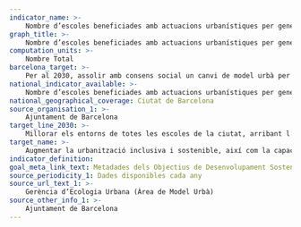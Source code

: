 ```yaml
---
indicator_name: >-
    Nombre d’escoles beneficiades amb actuacions urbanístiques per generar entorns escolars protegits
graph_title: >-
    Nombre d’escoles beneficiades amb actuacions urbanístiques per generar entorns escolars protegits
computation_units: >-
    Nombre Total
barcelona_target: >-
    Per al 2030, assolir amb consens social un canvi de model urbà per disposar d’un espai públic més saludable i més sostenible, especialment a l’entorn de les escoles
national_indicator_available: >-
    Nombre d’escoles beneficiades amb actuacions urbanístiques per generar entorns escolars protegits
national_geographical_coverage: Ciutat de Barcelona 
source_organisation_1: >-
    Ajuntament de Barcelona
target_line_2030: >-
    Millorar els entorns de totes les escoles de la ciutat, arribant l’any 2025 a 200 escoles amb actuacions per generar entorns protegits
target_name: >-
    Augmentar la urbanització inclusiva i sostenible, així com la capacitat de planificar i gestionar de manera participativa, integrada i sostenible els assentaments humans a tots els països
indicator_definition:
goal_meta_link_text: Metadades dels Objectius de Desenvolupament Sostenible de les Nacions Unides (pdf 894kB)
source_periodicity_1: Dades disponibles cada any
source_url_text_1: >-
    Gerència d’Ecologia Urbana (Àrea de Model Urbà)
source_other_info_1: >-
    Ajuntament de Barcelona
---
```

